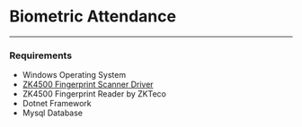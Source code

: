 # Biometric Attendance
---
### Requirements
* Windows Operating System
* [ZK4500 Fingerprint Scanner Driver](www.google.com)
* ZK4500 Fingerprint Reader by ZKTeco
* Dotnet Framework
* Mysql Database




